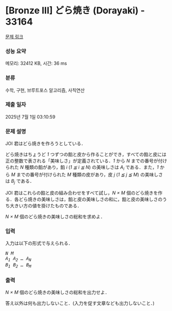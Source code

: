 # [Bronze III] どら焼き (Dorayaki) - 33164 

[문제 링크](https://www.acmicpc.net/problem/33164) 

### 성능 요약

메모리: 32412 KB, 시간: 36 ms

### 분류

수학, 구현, 브루트포스 알고리즘, 사칙연산

### 제출 일자

2025년 7월 1일 03:10:59

### 문제 설명

<p>JOI 君はどら焼きを作ろうとしている．</p>

<p>どら焼きはちょうど <var>1</var> つずつの餡と皮から作ることができ，すべての餡と皮には正の整数で表される「美味しさ」が定義されている．<var>1</var> から <var>N</var> までの番号が付けられた <var>N</var> 種類の餡があり，餡 <var>i</var> (<var>1 ≦ i ≦ N</var>) の美味しさは <var>A<sub>i</sub></var> である．また，<var>1</var> から <var>M</var> までの番号が付けられた <var>M</var> 種類の皮があり，皮 <var>j</var> (<var>1 ≦ j ≦ M</var>) の美味しさは <var>B<sub>j</sub></var> である．</p>

<p>JOI 君はこれらの餡と皮の組み合わせをすべて試し，<var>N × M</var> 個のどら焼きを作る．各どら焼きの美味しさは，餡と皮の美味しさの和に，餡と皮の美味しさのうち大きい方の値を掛けたものである．</p>

<p><var>N × M</var> 個のどら焼きの美味しさの総和を求めよ．</p>

### 입력 

 <p>入力は以下の形式で与えられる．</p>

<pre><var>N</var> <var>M</var>
<var>A<sub>1</sub></var> <var>A<sub>2</sub></var> <var>…</var> <var>A<sub>N</sub></var>
<var>B<sub>1</sub></var> <var>B<sub>2</sub></var> <var>…</var> <var>B<sub>M</sub></var></pre>

### 출력 

 <p><var>N × M</var> 個のどら焼きの美味しさの総和を出力せよ．</p>

<p>答え以外は何も出力しないこと．(入力を促す文章なども出力しないこと．)</p>

